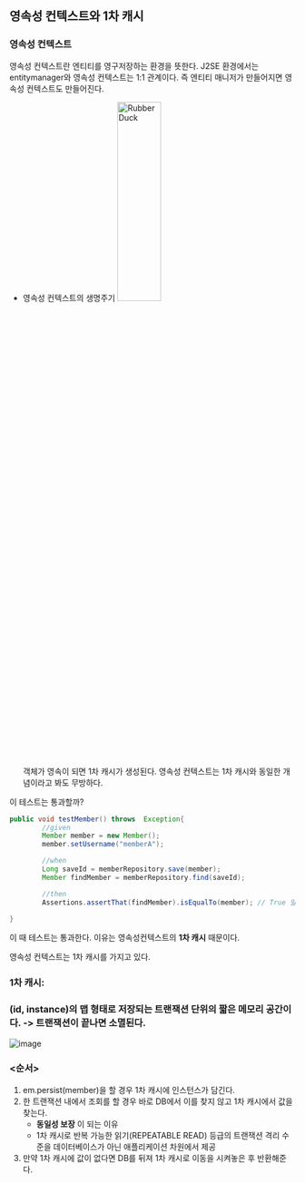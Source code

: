## 영속성 컨텍스트와 1차 캐시

### 영속성 컨텍스트
영속성 컨텍스트란 엔티티를 영구저장하는 환경을 뜻한다.
J2SE 환경에서는 entitymanager와 영속성 컨텍스트는 1:1 관계이다. 즉 엔티티 매니저가 만들어지면 영속성 컨텍스트도 만들어진다.

* 영속성 컨텍스트의 생명주기
<img src="https://user-images.githubusercontent.com/46811084/143592039-b72d9ff5-6b20-4354-826a-c67904ea0a7a.png" width="40%" height="30%" title="px(픽셀) 크기 설정" alt="RubberDuck"></img>   
   객체가 영속이 되면 1차 캐시가 생성된다. 영속성 컨텍스트는 1차 캐시와 동일한 개념이라고 봐도 무방하다.

이 테스트는 통과할까?
```java
public void testMember() throws  Exception{
        //given
        Member member = new Member();
        member.setUsername("memberA");

        //when
        Long saveId = memberRepository.save(member);
        Member findMember = memberRepository.find(saveId);

        //then
        Assertions.assertThat(findMember).isEqualTo(member); // True 일까 False일까?
       
}
```

이 때 테스트는 통과한다. 이유는 영속성컨텍스트의 **1차 캐시** 때문이다.

영속성 컨텍스트는 1차 캐시를 가지고 있다.

### 1차 캐시: 
### (id, instance)의 맵 형태로 저장되는 트랜잭션 단위의 짧은 메모리 공간이다. -> 트랜잭션이 끝나면 소멸된다.
![image](https://user-images.githubusercontent.com/46811084/143200845-f277aaed-0c14-4200-a962-b933a8471845.png)

### <순서>
1. em.persist(member)을 할 경우 1차 캐시에 인스턴스가 담긴다.
2. 한 트랜잭션 내에서 조회를 할 경우 바로 DB에서 이를 찾지 않고 1차 캐시에서 값을 찾는다.
    - **동일성 보장** 이 되는 이유
    - 1차 캐시로 반복 가능한 읽기(REPEATABLE READ) 등급의 트랜잭션 격리 수준을 데이터베이스가 아닌 애플리케이션 차원에서 제공
3. 만약 1차 캐시에 값이 없다면 DB를 뒤져 1차 캐시로 이동을 시켜놓은 후 반환해준다. 
